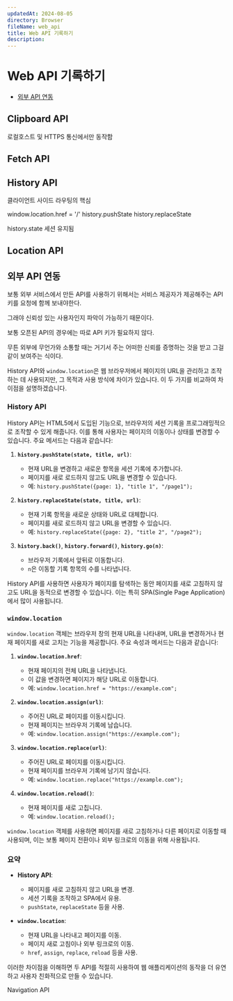 ```yaml
---
updatedAt: 2024-08-05
directory: Browser
fileName: web_api
title: Web API 기록하기
description:
---
```


# Web API 기록하기

- [외부 API 연동](#외부-api-연동)

## Clipboard API

로컬호스트 및 HTTPS 통신에서만 동작함

## Fetch API

## History API

클라이언트 사이드 라우팅의 핵심

window.location.href = '/'
history.pushState
history.replaceState

history.state 세션 유지됨

## Location API

## 외부 API 연동

보통 외부 서비스에서 만든 API를 사용하기 위해서는 서비스 제공자가 제공해주는 API 키를 요청에 함께 보내야한다.

그래야 신뢰성 있는 사용자인지 파악이 가능하기 때문이다.

보통 오픈된 API의 경우에는 따로 API 키가 필요하지 않다.

무튼 외부에 무언가와 소통할 때는 거기서 주는 어떠한 신뢰를 증명하는 것을 받고 그걸 같이 보여주는 식이다.

History API와 `window.location`은 웹 브라우저에서 페이지의 URL을 관리하고 조작하는 데 사용되지만, 그 목적과 사용 방식에 차이가 있습니다. 이 두 가지를 비교하여 차이점을 설명하겠습니다.

### History API

History API는 HTML5에서 도입된 기능으로, 브라우저의 세션 기록을 프로그래밍적으로 조작할 수 있게 해줍니다. 이를 통해 사용자는 페이지의 이동이나 상태를 변경할 수 있습니다. 주요 메서드는 다음과 같습니다:

1. **`history.pushState(state, title, url)`**:

   - 현재 URL을 변경하고 새로운 항목을 세션 기록에 추가합니다.
   - 페이지를 새로 로드하지 않고도 URL을 변경할 수 있습니다.
   - 예: `history.pushState({page: 1}, "title 1", "/page1");`

2. **`history.replaceState(state, title, url)`**:

   - 현재 기록 항목을 새로운 상태와 URL로 대체합니다.
   - 페이지를 새로 로드하지 않고 URL을 변경할 수 있습니다.
   - 예: `history.replaceState({page: 2}, "title 2", "/page2");`

3. **`history.back()`**, **`history.forward()`**, **`history.go(n)`**:
   - 브라우저 기록에서 앞뒤로 이동합니다.
   - `n`은 이동할 기록 항목의 수를 나타냅니다.

History API를 사용하면 사용자가 페이지를 탐색하는 동안 페이지를 새로 고침하지 않고도 URL을 동적으로 변경할 수 있습니다. 이는 특히 SPA(Single Page Application)에서 많이 사용됩니다.

### `window.location`

`window.location` 객체는 브라우저 창의 현재 URL을 나타내며, URL을 변경하거나 현재 페이지를 새로 고치는 기능을 제공합니다. 주요 속성과 메서드는 다음과 같습니다:

1. **`window.location.href`**:

   - 현재 페이지의 전체 URL을 나타냅니다.
   - 이 값을 변경하면 페이지가 해당 URL로 이동합니다.
   - 예: `window.location.href = "https://example.com";`

2. **`window.location.assign(url)`**:

   - 주어진 URL로 페이지를 이동시킵니다.
   - 현재 페이지는 브라우저 기록에 남습니다.
   - 예: `window.location.assign("https://example.com");`

3. **`window.location.replace(url)`**:

   - 주어진 URL로 페이지를 이동시킵니다.
   - 현재 페이지를 브라우저 기록에 남기지 않습니다.
   - 예: `window.location.replace("https://example.com");`

4. **`window.location.reload()`**:
   - 현재 페이지를 새로 고칩니다.
   - 예: `window.location.reload();`

`window.location` 객체를 사용하면 페이지를 새로 고침하거나 다른 페이지로 이동할 때 사용되며, 이는 보통 페이지 전환이나 외부 링크로의 이동을 위해 사용됩니다.

### 요약

- **History API**:

  - 페이지를 새로 고침하지 않고 URL을 변경.
  - 세션 기록을 조작하고 SPA에서 유용.
  - `pushState`, `replaceState` 등을 사용.

- **`window.location`**:
  - 현재 URL을 나타내고 페이지를 이동.
  - 페이지 새로 고침이나 외부 링크로의 이동.
  - `href`, `assign`, `replace`, `reload` 등을 사용.

이러한 차이점을 이해하면 두 API를 적절히 사용하여 웹 애플리케이션의 동작을 더 유연하고 사용자 친화적으로 만들 수 있습니다.

Navigation API
